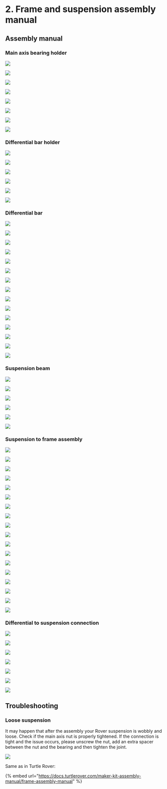 # 2. Frame and suspension assembly manual

## Assembly manual

### Main axis bearing holder

![](../.gitbook/assets/p1020111.jpeg)

![](../.gitbook/assets/p1020113.jpeg)

![](../.gitbook/assets/p1020114.jpeg)

![](../.gitbook/assets/p1020116.jpeg)

![](../.gitbook/assets/p1020118.jpeg)

![](../.gitbook/assets/p1020121.jpeg)

![](../.gitbook/assets/p1020124.jpeg)

![](../.gitbook/assets/p1020128.jpeg)

### Differential bar holder

![](../.gitbook/assets/p1020172.jpeg)

![](../.gitbook/assets/p1020175.jpeg)

![](../.gitbook/assets/p1020178.jpeg)

![](../.gitbook/assets/p1020179.jpeg)

![](../.gitbook/assets/p1020180.jpeg)

![](../.gitbook/assets/p1020183.jpeg)

### Differential bar

![](../.gitbook/assets/p1020184.jpeg)

![](../.gitbook/assets/p1020188.jpeg)

![](../.gitbook/assets/p1020189.jpeg)

![](../.gitbook/assets/p1020192.jpeg)

![](../.gitbook/assets/p1020193.jpeg)

![](../.gitbook/assets/p1020194.jpeg)

![](../.gitbook/assets/p1020196.jpeg)

![](../.gitbook/assets/p1020198.jpeg)

![](../.gitbook/assets/p1020200.jpeg)

![](../.gitbook/assets/p1020202.jpeg)

![](../.gitbook/assets/p1020204.jpeg)

![](../.gitbook/assets/p1020206.jpeg)

![](../.gitbook/assets/p1020209.jpeg)

![](../.gitbook/assets/p1020210.jpeg)

![](../.gitbook/assets/p1020214.jpeg)

### Suspension beam

![](../.gitbook/assets/p1020216.jpeg)

![](../.gitbook/assets/p1020217.jpeg)

![](../.gitbook/assets/p1020220.jpeg)

![](../.gitbook/assets/p1020221.jpeg)

![](../.gitbook/assets/p1020223.jpeg)

![](../.gitbook/assets/p1020226.jpeg)

### Suspension to frame assembly

![](../.gitbook/assets/p1020228.jpeg)

![](../.gitbook/assets/p1020231.jpeg)

![](../.gitbook/assets/p1020236.jpeg)

![](../.gitbook/assets/p1020238.jpeg)

![](../.gitbook/assets/p1020244.jpeg)

![](../.gitbook/assets/p1020248.jpeg)

![](../.gitbook/assets/p1020250.jpeg)

![](../.gitbook/assets/p1020252.jpeg)

![](../.gitbook/assets/p1020258.jpeg)

![](../.gitbook/assets/p1020262.jpeg)

![](../.gitbook/assets/p1020272.jpeg)

![](../.gitbook/assets/p1020273.jpeg)

![](../.gitbook/assets/p1020279.jpeg)

![](../.gitbook/assets/p1020281.jpeg)

![](../.gitbook/assets/p1020283.jpeg)

![](../.gitbook/assets/p1020292.jpeg)

![](../.gitbook/assets/p1020294.jpeg)

![](../.gitbook/assets/p1020298.jpeg)

### Differential to suspension connection

![](../.gitbook/assets/p1020301.jpeg)

![](../.gitbook/assets/p1020303.jpeg)

![](../.gitbook/assets/p1020306.jpeg)

![](../.gitbook/assets/p1020307.jpeg)

![](../.gitbook/assets/p1020309.jpeg)

![](../.gitbook/assets/p1020311.jpeg)

![](../.gitbook/assets/p1020313.jpeg)

## Troubleshooting

### Loose suspension

It may happen that after the assembly your Rover suspension is wobbly and loose. Check if the main axis nut is properly tightened. If the connection is tight and the issue occurs, please unscrew the nut, add an extra spacer between the nut and the bearing and then tighten the joint.

![](../.gitbook/assets/p1020315.jpeg)



Same as in Turtle Rover:

{% embed url="https://docs.turtlerover.com/maker-kit-assembly-manual/frame-assembly-manual" %}



